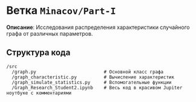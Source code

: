 # Ветка `Minacov/Part-I`

**Описание**: Исследования распределения характеристики случайного графа от различных параметров.

## Структура кода

```text
/src
  /graph.py                         # Основной класс графа
  /graph_characteristic.py          # Вычисление характеристик
  /graph_simulate_statistics.py     # Вспомогательные функции
  /Graph_Research_Student2.ipynb    # Весь код в красивом Jupiter ноутбуке с комментариями
```
